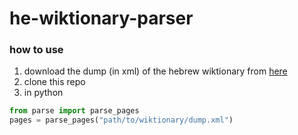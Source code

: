 # he-wiktionary-parser

### how to use

1. download the dump (in xml) of the hebrew wiktionary from [here](https://dumps.wikimedia.org/)
2. clone this repo
3. in python
```python
from parse import parse_pages
pages = parse_pages("path/to/wiktionary/dump.xml")
```
